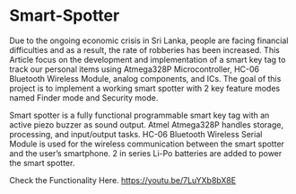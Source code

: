 # Smart-Spotter
Due to the ongoing economic crisis in Sri Lanka, people are facing financial difficulties and as a result, the rate of robberies has been increased. This Article focus on the development and implementation of a smart key tag to track our personal items using Atmega328P Microcontroller, HC-06 Bluetooth Wireless Module, analog components, and ICs. The goal of this project is to implement a working smart spotter with 2 key feature modes named Finder mode and Security mode.

Smart spotter is a fully functional programmable smart key tag with an active piezo buzzer as sound output. Atmel Atmega328P handles storage, processing, and input/output tasks. HC-06 Bluetooth Wireless Serial Module is used for the wireless communication between the smart spotter and the user’s smartphone. 2 in series Li-Po batteries are added to power the smart spotter.

Check the Functionality Here.
https://youtu.be/7LuYXb8bX8E
